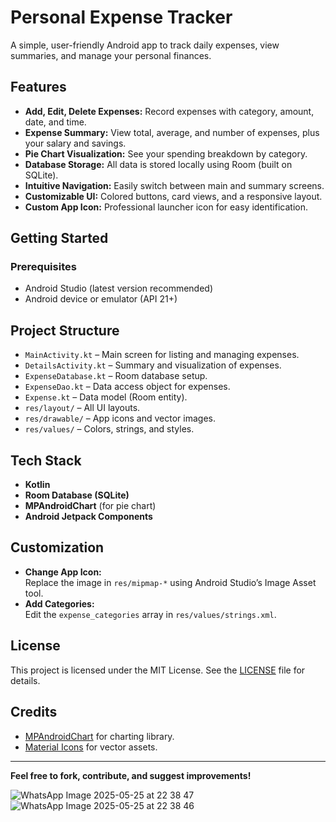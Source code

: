 # Personal Expense Tracker

A simple, user-friendly Android app to track daily expenses, view summaries, and manage your personal finances.

## Features

- **Add, Edit, Delete Expenses:** Record expenses with category, amount, date, and time.
- **Expense Summary:** View total, average, and number of expenses, plus your salary and savings.
- **Pie Chart Visualization:** See your spending breakdown by category.
- **Database Storage:** All data is stored locally using Room (built on SQLite).
- **Intuitive Navigation:** Easily switch between main and summary screens.
- **Customizable UI:** Colored buttons, card views, and a responsive layout.
- **Custom App Icon:** Professional launcher icon for easy identification.

## Getting Started

### Prerequisites

- Android Studio (latest version recommended)
- Android device or emulator (API 21+)

## Project Structure

- `MainActivity.kt` – Main screen for listing and managing expenses.
- `DetailsActivity.kt` – Summary and visualization of expenses.
- `ExpenseDatabase.kt` – Room database setup.
- `ExpenseDao.kt` – Data access object for expenses.
- `Expense.kt` – Data model (Room entity).
- `res/layout/` – All UI layouts.
- `res/drawable/` – App icons and vector images.
- `res/values/` – Colors, strings, and styles.

## Tech Stack

- **Kotlin**
- **Room Database (SQLite)**
- **MPAndroidChart** (for pie chart)
- **Android Jetpack Components**

## Customization

- **Change App Icon:**  
Replace the image in `res/mipmap-*` using Android Studio’s Image Asset tool.
- **Add Categories:**  
Edit the `expense_categories` array in `res/values/strings.xml`.

## License

This project is licensed under the MIT License. See the [LICENSE](LICENSE) file for details.

## Credits

- [MPAndroidChart](https://github.com/PhilJay/MPAndroidChart) for charting library.
- [Material Icons](https://fonts.google.com/icons) for vector assets.

---
**Feel free to fork, contribute, and suggest improvements!**

![WhatsApp Image 2025-05-25 at 22 38 47](https://github.com/user-attachments/assets/b5ccc75f-56f5-41ee-b972-8b23180b42cc)
![WhatsApp Image 2025-05-25 at 22 38 46](https://github.com/user-attachments/assets/b0265312-ba10-4912-9af5-8841e062230e)




